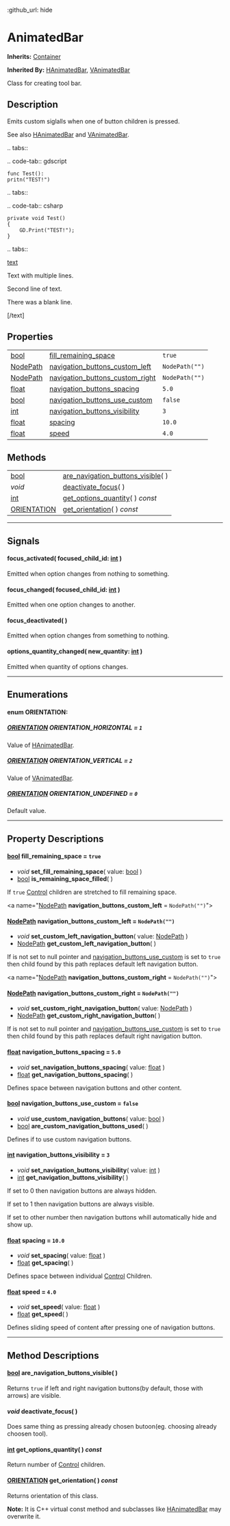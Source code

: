 :github_url: hide

<!---
.. DO NOT EDIT THIS FILE!!!
.. Generated automatically from Godot engine sources.
.. Generator: https://github.com/godotengine/godot/tree/master/doc/tools/make_rst.py.
.. XML source: https://github.com/godotengine/godot/tree/master/Godot-CCP/doc_classes/AnimatedBar.xml.

.. _class_AnimatedBar:

-->
<a name="TOP"></a>

# AnimatedBar

**Inherits:** [Container](https://docs.godotengine.org/en/stable/classes/class_container.html)

**Inherited By:** [HAnimatedBar](./HAnimatedBar.md), [VAnimatedBar](./VAnimatedBar.md)

Class for creating tool bar.

<a name="Description"></a>

## Description

Emits custom siglalls when one of button children is pressed.

See also [HAnimatedBar](./HAnimatedBar.md) and [VAnimatedBar](./VAnimatedBar.md).




.. tabs::

 .. code-tab:: gdscript

    func Test():
    pritn("TEST!")






.. tabs::

 .. code-tab:: csharp

    private void Test()
    {
        GD.Print("TEST!");
    }






.. tabs::

[text](https://docs.godotengine.org/en/stable/classes/class_text.html)

Text with multiple lines.

Second line of text.



There was a blank line.

[/text]



<a name="Properties"></a>

## Properties

|                                                                                |                                                                              |                  |
|--------------------------------------------------------------------------------|------------------------------------------------------------------------------|------------------|
| [bool](https://docs.godotengine.org/en/stable/classes/class_bool.html)         | [fill_remaining_space](#property_fill_remaining_space)                       | ``true``         |
| [NodePath](https://docs.godotengine.org/en/stable/classes/class_nodepath.html) | [navigation_buttons_custom_left](#property_navigation_buttons_custom_left)   | ``NodePath("")`` |
| [NodePath](https://docs.godotengine.org/en/stable/classes/class_nodepath.html) | [navigation_buttons_custom_right](#property_navigation_buttons_custom_right) | ``NodePath("")`` |
| [float](https://docs.godotengine.org/en/stable/classes/class_float.html)       | [navigation_buttons_spacing](#property_navigation_buttons_spacing)           | ``5.0``          |
| [bool](https://docs.godotengine.org/en/stable/classes/class_bool.html)         | [navigation_buttons_use_custom](#property_navigation_buttons_use_custom)     | ``false``        |
| [int](https://docs.godotengine.org/en/stable/classes/class_int.html)           | [navigation_buttons_visibility](#property_navigation_buttons_visibility)     | ``3``            |
| [float](https://docs.godotengine.org/en/stable/classes/class_float.html)       | [spacing](#property_spacing)                                                 | ``10.0``         |
| [float](https://docs.godotengine.org/en/stable/classes/class_float.html)       | [speed](#property_speed)                                                     | ``4.0``          |

<a name="Methods"></a>

## Methods

|                                                                        |                                                                            |
|------------------------------------------------------------------------|----------------------------------------------------------------------------|
| [bool](https://docs.godotengine.org/en/stable/classes/class_bool.html) | [are_navigation_buttons_visible](method_are_navigation_buttons_visible)( ) |
| *void*                                                                 | [deactivate_focus](method_deactivate_focus)( )                             |
| [int](https://docs.godotengine.org/en/stable/classes/class_int.html)   | [get_options_quantity](method_get_options_quantity)( ) *const*             |
| [ORIENTATION](./AnimatedBar.md#enum_ORIENTATION)                       | [get_orientation](method_get_orientation)( ) *const*                       |

---

<a name="Signals"></a>

## Signals

<a name="signal_focus_activated"></a>

#### **focus_activated**( focused_child_id\: [int](https://docs.godotengine.org/en/stable/classes/class_int.html) )

Emitted when option changes from nothing to something.

<a name="signal_focus_changed"></a>

#### **focus_changed**( focused_child_id\: [int](https://docs.godotengine.org/en/stable/classes/class_int.html) )

Emitted when one option changes to another.

<a name="signal_focus_deactivated"></a>

#### **focus_deactivated**( )

Emitted when option changes from something to nothing.

<a name="signal_options_quantity_changed"></a>

#### **options_quantity_changed**( new_quantity\: [int](https://docs.godotengine.org/en/stable/classes/class_int.html) )

Emitted when quantity of options changes.

---

<a name="Enumerations"></a>

## Enumerations

<a name="enum_ORIENTATION"></a>

#### enum **ORIENTATION**:

<a name="constant_ORIENTATION_HORIZONTAL"></a>

##### [ORIENTATION](./AnimatedBar.md#enum_ORIENTATION) **ORIENTATION_HORIZONTAL** = ``1``

Value of [HAnimatedBar](./HAnimatedBar.md).

<a name="constant_ORIENTATION_VERTICAL"></a>

##### [ORIENTATION](./AnimatedBar.md#enum_ORIENTATION) **ORIENTATION_VERTICAL** = ``2``

Value of [VAnimatedBar](./VAnimatedBar.md).

<a name="constant_ORIENTATION_UNDEFINED"></a>

##### [ORIENTATION](./AnimatedBar.md#enum_ORIENTATION) **ORIENTATION_UNDEFINED** = ``0``

Default value.

---

<a name="PropertyDescriptions"></a>

## Property Descriptions

<a name="[bool](https://docs.godotengine.org/en/stable/classes/class_bool.html) **fill_remaining_space** = ``true``"></a>

#### [bool](https://docs.godotengine.org/en/stable/classes/class_bool.html) **fill_remaining_space** = ``true``

- *void* **set_fill_remaining_space**( value\: [bool](https://docs.godotengine.org/en/stable/classes/class_bool.html) )
- [bool](https://docs.godotengine.org/en/stable/classes/class_bool.html) **is_remaining_space_filled**( )

If ``true`` [Control](https://docs.godotengine.org/en/stable/classes/class_control.html) children are stretched to fill remaining space.

<a name="[NodePath](https://docs.godotengine.org/en/stable/classes/class_nodepath.html) **navigation_buttons_custom_left** = ``NodePath("")``"></a>

#### [NodePath](https://docs.godotengine.org/en/stable/classes/class_nodepath.html) **navigation_buttons_custom_left** = ``NodePath("")``

- *void* **set_custom_left_navigation_button**( value\: [NodePath](https://docs.godotengine.org/en/stable/classes/class_nodepath.html) )
- [NodePath](https://docs.godotengine.org/en/stable/classes/class_nodepath.html) **get_custom_left_navigation_button**( )

If is not set to null pointer and [navigation_buttons_use_custom](./animatedbar.md#property_navigation_buttons_use_custom) is set to ``true`` then child found by this path replaces default left navigation button.

<a name="[NodePath](https://docs.godotengine.org/en/stable/classes/class_nodepath.html) **navigation_buttons_custom_right** = ``NodePath("")``"></a>

#### [NodePath](https://docs.godotengine.org/en/stable/classes/class_nodepath.html) **navigation_buttons_custom_right** = ``NodePath("")``

- *void* **set_custom_right_navigation_button**( value\: [NodePath](https://docs.godotengine.org/en/stable/classes/class_nodepath.html) )
- [NodePath](https://docs.godotengine.org/en/stable/classes/class_nodepath.html) **get_custom_right_navigation_button**( )

If is not set to null pointer and [navigation_buttons_use_custom](./animatedbar.md#property_navigation_buttons_use_custom) is set to ``true`` then child found by this path replaces default right navigation button.

<a name="[float](https://docs.godotengine.org/en/stable/classes/class_float.html) **navigation_buttons_spacing** = ``5.0``"></a>

#### [float](https://docs.godotengine.org/en/stable/classes/class_float.html) **navigation_buttons_spacing** = ``5.0``

- *void* **set_navigation_buttons_spacing**( value\: [float](https://docs.godotengine.org/en/stable/classes/class_float.html) )
- [float](https://docs.godotengine.org/en/stable/classes/class_float.html) **get_navigation_buttons_spacing**( )

Defines space between navigation buttons and other content.

<a name="[bool](https://docs.godotengine.org/en/stable/classes/class_bool.html) **navigation_buttons_use_custom** = ``false``"></a>

#### [bool](https://docs.godotengine.org/en/stable/classes/class_bool.html) **navigation_buttons_use_custom** = ``false``

- *void* **use_custom_navigation_buttons**( value\: [bool](https://docs.godotengine.org/en/stable/classes/class_bool.html) )
- [bool](https://docs.godotengine.org/en/stable/classes/class_bool.html) **are_custom_navigation_buttons_used**( )

Defines if to use custom navigation buttons.

<a name="[int](https://docs.godotengine.org/en/stable/classes/class_int.html) **navigation_buttons_visibility** = ``3``"></a>

#### [int](https://docs.godotengine.org/en/stable/classes/class_int.html) **navigation_buttons_visibility** = ``3``

- *void* **set_navigation_buttons_visibility**( value\: [int](https://docs.godotengine.org/en/stable/classes/class_int.html) )
- [int](https://docs.godotengine.org/en/stable/classes/class_int.html) **get_navigation_buttons_visibility**( )

If set to 0 then navigation buttons are always hidden.

If set to 1 then navigation buttons are always visible.

If set to other number then navigation buttons whill automatically hide and show up.

<a name="[float](https://docs.godotengine.org/en/stable/classes/class_float.html) **spacing** = ``10.0``"></a>

#### [float](https://docs.godotengine.org/en/stable/classes/class_float.html) **spacing** = ``10.0``

- *void* **set_spacing**( value\: [float](https://docs.godotengine.org/en/stable/classes/class_float.html) )
- [float](https://docs.godotengine.org/en/stable/classes/class_float.html) **get_spacing**( )

Defines space between individual [Control](https://docs.godotengine.org/en/stable/classes/class_control.html) Children.

<a name="[float](https://docs.godotengine.org/en/stable/classes/class_float.html) **speed** = ``4.0``"></a>

#### [float](https://docs.godotengine.org/en/stable/classes/class_float.html) **speed** = ``4.0``

- *void* **set_speed**( value\: [float](https://docs.godotengine.org/en/stable/classes/class_float.html) )
- [float](https://docs.godotengine.org/en/stable/classes/class_float.html) **get_speed**( )

Defines sliding speed of content after pressing one of navigation buttons.

---

<a name="MethodDescriptions"></a>

## Method Descriptions

<a name="method_are_navigation_buttons_visible"></a>

#### [bool](https://docs.godotengine.org/en/stable/classes/class_bool.html) **are_navigation_buttons_visible**( )

Returns ``true`` if left and right navigation buttons(by default, those with arrows) are visible.

<a name="method_deactivate_focus"></a>

#### *void* **deactivate_focus**( )

Does same thing as pressing already chosen butoon(eg. choosing already choosen tool).

<a name="method_get_options_quantity"></a>

#### [int](https://docs.godotengine.org/en/stable/classes/class_int.html) **get_options_quantity**( ) *const*

Return number of [Control](https://docs.godotengine.org/en/stable/classes/class_control.html) children.

<a name="method_get_orientation"></a>

#### [ORIENTATION](./AnimatedBar.md#enum_ORIENTATION) **get_orientation**( ) *const*

Returns orientation of this class.

**Note:** It is C++ virtual const method and subclasses like [HAnimatedBar](./HAnimatedBar.md) may overwrite it.

